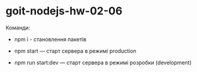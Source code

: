 # goit-nodejs-hw-02-06

Команди:

- npm i - становлення пакетів

- npm start — старт сервера в режимі production

- npm run start:dev — старт сервера в режимі розробки (development)
